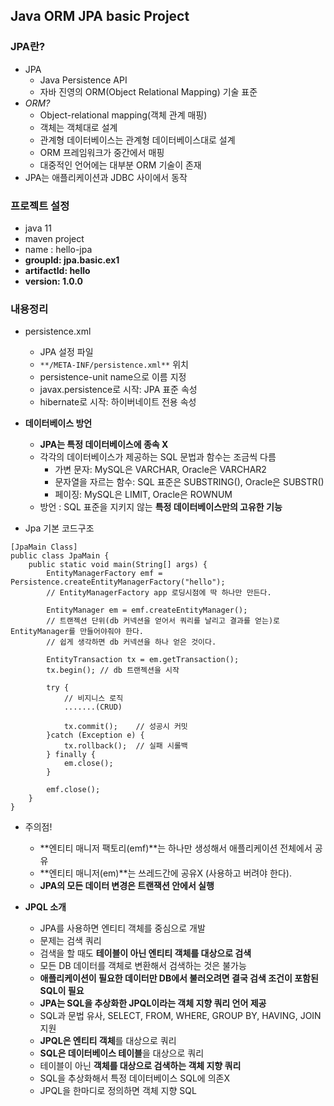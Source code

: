 ## Java ORM JPA basic Project
### JPA란?
- JPA
    - Java Persistence API
    - 자바 진영의 ORM(Object Relational Mapping) 기술 표준
- *ORM?*
    - Object-relational mapping(객체 관계 매핑)
    - 객체는 객체대로 설계
    - 관계형 데이터베이스는 관계형 데이터베이스대로 설계
    - ORM 프레임워크가 중간에서 매핑
    - 대중적인 언어에는 대부분 ORM 기술이 존재
- JPA는 애플리케이션과 JDBC 사이에서 동작

### 프로젝트 설정
- java 11
- maven project
- name : hello-jpa
- ****groupId: jpa.basic.ex1****
- ****artifactId: hello****
- ****version: 1.0.0****

### 내용정리 
- persistence.xml
  - JPA 설정 파일
  - `**/META-INF/persistence.xml**` 위치
  - persistence-unit name으로 이름 지정
  - javax.persistence로 시작: JPA 표준 속성
  - hibernate로 시작: 하이버네이트 전용 속성
  
- **데이터베이스 방언**
  - **JPA는 특정 데이터베이스에 종속 X**
  - 각각의 데이터베이스가 제공하는 SQL 문법과 함수는 조금씩 다름
      - 가변 문자: MySQL은 VARCHAR, Oracle은 VARCHAR2
      - 문자열을 자르는 함수: SQL 표준은 SUBSTRING(), Oracle은 SUBSTR()
      - 페이징: MySQL은 LIMIT, Oracle은 ROWNUM
  - 방언 : SQL 표준을 지키지 않는 **특정 데이터베이스만의 고유한 기능**

- Jpa 기본 코드구조
```
[JpaMain Class]
public class JpaMain {
    public static void main(String[] args) {
        EntityManagerFactory emf = Persistence.createEntityManagerFactory("hello");
        // EntityManagerFactory app 로딩시점에 딱 하나만 만든다.

        EntityManager em = emf.createEntityManager();
        // 트랜젝션 단위(db 커넥션을 얻어서 쿼리를 날리고 결과를 얻는)로 EntityManager를 만들어야줘야 한다.
        // 쉽게 생각하면 db 커넥션을 하나 얻은 것이다.

        EntityTransaction tx = em.getTransaction();
        tx.begin(); // db 트랜젝션을 시작

        try {
            // 비지니스 로직 
            .......(CRUD)

            tx.commit();    // 성공시 커밋
        }catch (Exception e) {
            tx.rollback();  // 실패 시롤백
        } finally {
            em.close();
        }

        emf.close();
    }
}
```

- 주의점!
  - **엔티티 매니저 팩토리(emf)**는 하나만 생성해서 애플리케이션 전체에서 공유
  - **엔티티 매니저(em)**는 쓰레드간에 공유X (사용하고 버려야 한다).
  - **JPA의 모든 데이터 변경은 트랜잭션 안에서 실행**


- **JPQL 소개**
  - JPA를 사용하면 엔티티 객체를 중심으로 개발
  - 문제는 검색 쿼리
  - 검색을 할 때도 **테이블이 아닌 엔티티 객체를 대상으로 검색**
  - 모든 DB 데이터를 객체로 변환해서 검색하는 것은 불가능
  - **애플리케이션이 필요한 데이터만 DB에서 불러오려면 결국 검색 조건이 포함된 SQL이 필요**
  - **JPA는 SQL을 추상화한 JPQL이라는 객체 지향 쿼리 언어 제공**
  - SQL과 문법 유사, SELECT, FROM, WHERE, GROUP BY, HAVING, JOIN 지원
  - **JPQL은 엔티티 객체**를 대상으로 쿼리
  - **SQL은 데이터베이스 테이블**을 대상으로 쿼리
  - 테이블이 아닌 **객체를 대상으로 검색하는 객체 지향 쿼리**
  - SQL을 추상화해서 특정 데이터베이스 SQL에 의존X
  - JPQL을 한마디로 정의하면 객체 지향 SQL